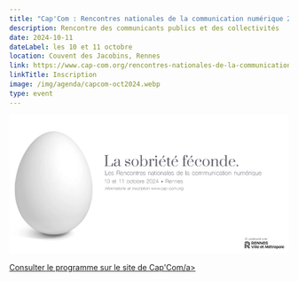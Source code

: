 ```yaml
---
title: "Cap'Com : Rencontres nationales de la communication numérique 2024"
description: Rencontre des communicants publics et des collectivités
date: 2024-10-11
dateLabel: les 10 et 11 octobre
location: Couvent des Jacobins, Rennes
link: https://www.cap-com.org/rencontres-nationales-de-la-communication-numerique-2024
linkTitle: Inscription
image: /img/agenda/capcom-oct2024.webp
type: event
---
```


![Visuel de l'evenement](/img/agenda/capcom-oct2024.webp)

<a href="https://www.cap-com.org/rencontres-nationales-de-la-communication-numerique-2024" target="_blank">Consulter le programme sur le site de Cap'Com/a>